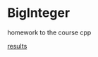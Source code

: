 # BigInteger
homework to the course cpp


<a href="https://docs.google.com/spreadsheets/d/1ftpMlUOemY-oa_unHLCqVtP3TAHpwp_3PCN_XbulyVY/edit">results</a>
